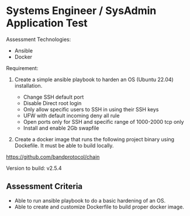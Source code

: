 # Systems Engineer / SysAdmin Application Test

Assessment Technologies:
- Ansible
- Docker

Requirement:
1) Create a simple ansible playbook to harden an OS (Ubuntu 22.04) installation.
   * Change SSH default port
   * Disable Direct root login
   * Only allow specific users to SSH in using their SSH keys
   * UFW with default incoming deny all rule
   * Open ports only for SSH and specific range of 1000-2000 tcp only
   * Install and enable 2Gb swapfile



2) Create a docker image that runs the following project binary using Dockefile. It must be able to build locally.

https://github.com/bandprotocol/chain

Version to build: v2.5.4

## Assessment Criteria
- Able to run ansible playbook to do a basic hardening of an OS.
- Able to create and customize Dockerfile to build proper docker image.
